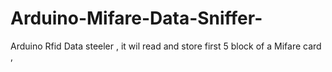 # Arduino-Mifare-Data-Sniffer-
Arduino Rfid Data steeler , it wil read and store first 5 block of a Mifare card ,
